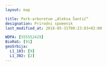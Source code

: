 ```yaml
---
layout: map

title: Park-arboretum „Aleksa Šantić“
designation: Prirodni spomenik
last_modified_at: 2018-05-31T00:23:03+02:00

WDPA: [555552429]
BioRaS: [91]
geoSrbija:
  L1_183: [9]
  L1_302: [2]
---
```

